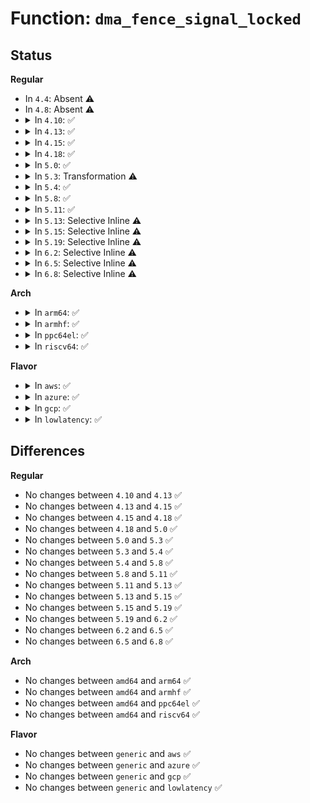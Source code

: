 # Function: <code>dma_fence_signal_locked</code>

## Status
<b>Regular</b>
<ul>
<li>
In <code>4.4</code>: Absent ⚠️
</li>
<li>
In <code>4.8</code>: Absent ⚠️
</li>
<li>
<details>
<summary>In <code>4.10</code>: ✅</summary>

```c
int dma_fence_signal_locked(struct dma_fence *fence);
```

**Collision:** Unique Global

**Inline:** No

**Transformation:** False

**Instances:**

```
In drivers/dma-buf/dma-fence.c (ffffffff81629160)
Location: drivers/dma-buf/dma-fence.c:66
Inline: False
Direct callers:
  - drivers/dma-buf/dma-fence.c:dma_fence_default_wait
  - drivers/dma-buf/dma-fence.c:dma_fence_add_callback
  - drivers/dma-buf/sw_sync.c:sw_sync_ioctl
  - drivers/dma-buf/sync_debug.c:sync_print_fence
```
**Symbols:**

```
ffffffff81629160-ffffffff81629263: dma_fence_signal_locked (STB_GLOBAL)
```
</details>
</li>
<li>
<details>
<summary>In <code>4.13</code>: ✅</summary>

```c
int dma_fence_signal_locked(struct dma_fence *fence);
```

**Collision:** Unique Global

**Inline:** No

**Transformation:** False

**Instances:**

```
In drivers/dma-buf/dma-fence.c (ffffffff8163ece0)
Location: drivers/dma-buf/dma-fence.c:68
Inline: False
Direct callers:
  - drivers/dma-buf/dma-fence.c:dma_fence_default_wait
  - drivers/dma-buf/dma-fence.c:dma_fence_get_status
  - drivers/dma-buf/dma-fence.c:dma_fence_add_callback
  - drivers/dma-buf/sw_sync.c:sw_sync_ioctl
  - drivers/dma-buf/sync_debug.c:sync_print_fence
```
**Symbols:**

```
ffffffff8163ece0-ffffffff8163edcc: dma_fence_signal_locked (STB_GLOBAL)
```
</details>
</li>
<li>
<details>
<summary>In <code>4.15</code>: ✅</summary>

```c
int dma_fence_signal_locked(struct dma_fence *fence);
```

**Collision:** Unique Global

**Inline:** No

**Transformation:** False

**Instances:**

```
In drivers/dma-buf/dma-fence.c (ffffffff816a7aa0)
Location: drivers/dma-buf/dma-fence.c:67
Inline: False
Direct callers:
  - drivers/dma-buf/dma-fence.c:dma_fence_default_wait
  - drivers/dma-buf/dma-fence.c:dma_fence_get_status
  - drivers/dma-buf/dma-fence.c:dma_fence_add_callback
  - drivers/dma-buf/sw_sync.c:sw_sync_ioctl
  - drivers/dma-buf/sw_sync.c:sw_sync_debugfs_release
  - drivers/dma-buf/sw_sync.c:sync_timeline_signal
  - drivers/dma-buf/sync_debug.c:sync_print_fence
```
**Symbols:**

```
ffffffff816a7aa0-ffffffff816a7b92: dma_fence_signal_locked (STB_GLOBAL)
```
</details>
</li>
<li>
<details>
<summary>In <code>4.18</code>: ✅</summary>

```c
int dma_fence_signal_locked(struct dma_fence *fence);
```

**Collision:** Unique Global

**Inline:** No

**Transformation:** False

**Instances:**

```
In drivers/dma-buf/dma-fence.c (ffffffff816e3b80)
Location: drivers/dma-buf/dma-fence.c:67
Inline: False
Direct callers:
  - drivers/dma-buf/dma-fence.c:dma_fence_default_wait
  - drivers/dma-buf/dma-fence.c:dma_fence_get_status
  - drivers/dma-buf/dma-fence.c:dma_fence_add_callback
  - drivers/dma-buf/sw_sync.c:sw_sync_ioctl
  - drivers/dma-buf/sw_sync.c:sw_sync_debugfs_release
  - drivers/dma-buf/sw_sync.c:sync_timeline_signal
  - drivers/dma-buf/sync_debug.c:sync_print_fence
```
**Symbols:**

```
ffffffff816e3b80-ffffffff816e3c73: dma_fence_signal_locked (STB_GLOBAL)
```
</details>
</li>
<li>
<details>
<summary>In <code>5.0</code>: ✅</summary>

```c
int dma_fence_signal_locked(struct dma_fence *fence);
```

**Collision:** Unique Global

**Inline:** No

**Transformation:** False

**Instances:**

```
In drivers/dma-buf/dma-fence.c (ffffffff81707020)
Location: drivers/dma-buf/dma-fence.c:136
Inline: False
Direct callers:
  - drivers/dma-buf/dma-fence.c:dma_fence_default_wait
  - drivers/dma-buf/dma-fence.c:dma_fence_get_status
  - drivers/dma-buf/dma-fence.c:dma_fence_add_callback
  - drivers/dma-buf/dma-fence.c:dma_fence_get_stub
  - drivers/dma-buf/sw_sync.c:sw_sync_ioctl
  - drivers/dma-buf/sw_sync.c:sw_sync_debugfs_release
  - drivers/dma-buf/sw_sync.c:sync_timeline_signal
  - drivers/dma-buf/sync_debug.c:sync_print_fence
```
**Symbols:**

```
ffffffff81707020-ffffffff81707113: dma_fence_signal_locked (STB_GLOBAL)
```
</details>
</li>
<li>
<details>
<summary>In <code>5.3</code>: Transformation ⚠️</summary>

```c
int dma_fence_signal_locked(struct dma_fence *fence);
```

**Collision:** Unique Global

**Inline:** No

**Transformation:** True

**Instances:**

```
In drivers/dma-buf/dma-fence.c (0)
Location: drivers/dma-buf/dma-fence.c:129
Inline: False
Direct callers:
  - drivers/dma-buf/dma-fence.c:dma_fence_default_wait
  - drivers/dma-buf/dma-fence.c:dma_fence_get_status
  - drivers/dma-buf/dma-fence.c:dma_fence_add_callback
  - drivers/dma-buf/dma-fence.c:dma_fence_release
  - drivers/dma-buf/dma-fence.c:dma_fence_get_stub
  - drivers/dma-buf/sw_sync.c:sw_sync_ioctl
  - drivers/dma-buf/sw_sync.c:sw_sync_debugfs_release
  - drivers/dma-buf/sw_sync.c:sync_timeline_signal
  - drivers/dma-buf/sync_debug.c:sync_print_fence
```
**Symbols:**

```
ffffffff81742f80-ffffffff81742f99: dma_fence_signal_locked.cold (STB_LOCAL)
ffffffff81742190-ffffffff81742268: dma_fence_signal_locked (STB_GLOBAL)
```
</details>
</li>
<li>
<details>
<summary>In <code>5.4</code>: ✅</summary>

```c
int dma_fence_signal_locked(struct dma_fence *fence);
```

**Collision:** Unique Global

**Inline:** No

**Transformation:** False

**Instances:**

```
In drivers/dma-buf/dma-fence.c (ffffffff81765ec0)
Location: drivers/dma-buf/dma-fence.c:129
Inline: False
Direct callers:
  - drivers/dma-buf/dma-fence.c:dma_fence_default_wait
  - drivers/dma-buf/dma-fence.c:dma_fence_get_status
  - drivers/dma-buf/dma-fence.c:dma_fence_add_callback
  - drivers/dma-buf/dma-fence.c:dma_fence_release
  - drivers/dma-buf/dma-fence.c:dma_fence_signal
  - drivers/dma-buf/dma-fence.c:dma_fence_get_stub
  - drivers/dma-buf/sw_sync.c:sw_sync_ioctl
  - drivers/dma-buf/sw_sync.c:sw_sync_debugfs_release
  - drivers/dma-buf/sw_sync.c:sync_timeline_signal
  - drivers/dma-buf/sync_debug.c:sync_print_fence
```
**Symbols:**

```
ffffffff81765ec0-ffffffff81765fbe: dma_fence_signal_locked (STB_GLOBAL)
```
</details>
</li>
<li>
<details>
<summary>In <code>5.8</code>: ✅</summary>

```c
int dma_fence_signal_locked(struct dma_fence *fence);
```

**Collision:** Unique Global

**Inline:** No

**Transformation:** False

**Instances:**

```
In drivers/dma-buf/dma-fence.c (ffffffff81826850)
Location: drivers/dma-buf/dma-fence.c:129
Inline: False
Direct callers:
  - drivers/dma-buf/dma-fence.c:dma_fence_wait_any_timeout
  - drivers/dma-buf/dma-fence.c:dma_fence_get_status
  - drivers/dma-buf/dma-fence.c:dma_fence_release
  - drivers/dma-buf/dma-fence.c:dma_fence_get_stub
  - drivers/dma-buf/sw_sync.c:sw_sync_debugfs_release
  - drivers/dma-buf/sw_sync.c:sync_pt_create
  - drivers/dma-buf/sw_sync.c:sync_timeline_signal
  - drivers/dma-buf/sync_debug.c:sync_print_fence
```
**Symbols:**

```
ffffffff81826850-ffffffff8182694e: dma_fence_signal_locked (STB_GLOBAL)
```
</details>
</li>
<li>
<details>
<summary>In <code>5.11</code>: ✅</summary>

```c
int dma_fence_signal_locked(struct dma_fence *fence);
```

**Collision:** Unique Global

**Inline:** No

**Transformation:** False

**Instances:**

```
In drivers/dma-buf/dma-fence.c (ffffffff81837370)
Location: drivers/dma-buf/dma-fence.c:330
Inline: False
Direct callers:
  - drivers/dma-buf/dma-fence.c:dma_fence_wait_any_timeout
  - drivers/dma-buf/dma-fence.c:dma_fence_get_status
  - drivers/dma-buf/dma-fence.c:dma_fence_release
  - drivers/dma-buf/dma-fence.c:dma_fence_get_stub
  - drivers/dma-buf/sw_sync.c:sw_sync_debugfs_release
  - drivers/dma-buf/sw_sync.c:sync_pt_create
  - drivers/dma-buf/sw_sync.c:sync_timeline_signal
  - drivers/dma-buf/sync_debug.c:sync_print_fence
```
**Symbols:**

```
ffffffff81837370-ffffffff8183745c: dma_fence_signal_locked (STB_GLOBAL)
```
</details>
</li>
<li>
<details>
<summary>In <code>5.13</code>: Selective Inline ⚠️</summary>

```c
int dma_fence_signal_locked(struct dma_fence *fence);
```

**Collision:** Unique Global

**Inline:** Selective

**Transformation:** False

**Instances:**

```
In drivers/dma-buf/dma-fence.c (ffffffff8181a7e5)
Location: drivers/dma-buf/dma-fence.c:432
Inline: True
Inline callers:
  - drivers/dma-buf/dma-fence.c:dma_fence_get_status
  - drivers/dma-buf/dma-fence.c:dma_fence_release
  - drivers/dma-buf/dma-fence.c:dma_fence_get_stub
Direct callers:
  - drivers/dma-buf/sw_sync.c:sw_sync_debugfs_release
  - drivers/dma-buf/sw_sync.c:sync_pt_create
  - drivers/dma-buf/sw_sync.c:sync_timeline_signal
  - drivers/dma-buf/sync_debug.c:sync_print_fence
```
**Symbols:**

```
ffffffff8181a660-ffffffff8181a684: dma_fence_signal_locked (STB_GLOBAL)
```
</details>
</li>
<li>
<details>
<summary>In <code>5.15</code>: Selective Inline ⚠️</summary>

```c
int dma_fence_signal_locked(struct dma_fence *fence);
```

**Collision:** Unique Global

**Inline:** Selective

**Transformation:** False

**Instances:**

```
In drivers/dma-buf/dma-fence.c (ffffffff818a4c85)
Location: drivers/dma-buf/dma-fence.c:432
Inline: True
Inline callers:
  - drivers/dma-buf/dma-fence.c:dma_fence_get_status
  - drivers/dma-buf/dma-fence.c:dma_fence_release
  - drivers/dma-buf/dma-fence.c:dma_fence_get_stub
Direct callers:
  - drivers/dma-buf/sw_sync.c:sw_sync_debugfs_release
  - drivers/dma-buf/sw_sync.c:sync_pt_create
  - drivers/dma-buf/sw_sync.c:sync_timeline_signal
  - drivers/dma-buf/sync_debug.c:sync_print_fence
```
**Symbols:**

```
ffffffff818a4ba0-ffffffff818a4bc4: dma_fence_signal_locked (STB_GLOBAL)
```
</details>
</li>
<li>
<details>
<summary>In <code>5.19</code>: Selective Inline ⚠️</summary>

```c
int dma_fence_signal_locked(struct dma_fence *fence);
```

**Collision:** Unique Global

**Inline:** Selective

**Transformation:** False

**Instances:**

```
In drivers/dma-buf/dma-fence.c (ffffffff819ee8bd)
Location: drivers/dma-buf/dma-fence.c:433
Inline: True
Inline callers:
  - drivers/dma-buf/dma-fence.c:dma_fence_get_status
  - drivers/dma-buf/dma-fence.c:__dma_fence_enable_signaling
  - drivers/dma-buf/dma-fence.c:dma_fence_release
  - drivers/dma-buf/dma-fence.c:dma_fence_get_stub
Direct callers:
  - drivers/dma-buf/sw_sync.c:sw_sync_debugfs_release
  - drivers/dma-buf/sw_sync.c:sync_pt_create
  - drivers/dma-buf/sw_sync.c:sync_timeline_signal
  - drivers/dma-buf/sync_debug.c:sync_print_fence
```
**Symbols:**

```
ffffffff819ee550-ffffffff819ee57b: dma_fence_signal_locked (STB_GLOBAL)
```
</details>
</li>
<li>
<details>
<summary>In <code>6.2</code>: Selective Inline ⚠️</summary>

```c
int dma_fence_signal_locked(struct dma_fence *fence);
```

**Collision:** Unique Global

**Inline:** Selective

**Transformation:** False

**Instances:**

```
In drivers/dma-buf/dma-fence.c (ffffffff81b6bfad)
Location: drivers/dma-buf/dma-fence.c:441
Inline: True
Inline callers:
  - drivers/dma-buf/dma-fence.c:dma_fence_get_status
  - drivers/dma-buf/dma-fence.c:__dma_fence_enable_signaling
  - drivers/dma-buf/dma-fence.c:dma_fence_release
  - drivers/dma-buf/dma-fence.c:dma_fence_get_stub
Direct callers:
  - drivers/dma-buf/sw_sync.c:sw_sync_debugfs_release
  - drivers/dma-buf/sw_sync.c:sync_pt_create
  - drivers/dma-buf/sw_sync.c:sync_timeline_signal
  - drivers/dma-buf/sync_debug.c:sync_print_fence
```
**Symbols:**

```
ffffffff81b6b9d0-ffffffff81b6b9fb: dma_fence_signal_locked (STB_GLOBAL)
```
</details>
</li>
<li>
<details>
<summary>In <code>6.5</code>: Selective Inline ⚠️</summary>

```c
int dma_fence_signal_locked(struct dma_fence *fence);
```

**Collision:** Unique Global

**Inline:** Selective

**Transformation:** False

**Instances:**

```
In drivers/dma-buf/dma-fence.c (ffffffff81bbf43d)
Location: drivers/dma-buf/dma-fence.c:442
Inline: True
Inline callers:
  - drivers/dma-buf/dma-fence.c:dma_fence_get_status
  - drivers/dma-buf/dma-fence.c:__dma_fence_enable_signaling
  - drivers/dma-buf/dma-fence.c:dma_fence_release
  - drivers/dma-buf/dma-fence.c:dma_fence_get_stub
Direct callers:
  - drivers/dma-buf/sw_sync.c:sw_sync_debugfs_release
  - drivers/dma-buf/sw_sync.c:sync_pt_create
  - drivers/dma-buf/sw_sync.c:sync_timeline_signal
  - drivers/dma-buf/sync_debug.c:sync_print_fence
```
**Symbols:**

```
ffffffff81bbeef0-ffffffff81bbef1b: dma_fence_signal_locked (STB_GLOBAL)
```
</details>
</li>
<li>
<details>
<summary>In <code>6.8</code>: Selective Inline ⚠️</summary>

```c
int dma_fence_signal_locked(struct dma_fence *fence);
```

**Collision:** Unique Global

**Inline:** Selective

**Transformation:** False

**Instances:**

```
In drivers/dma-buf/dma-fence.c (ffffffff81c13bbd)
Location: drivers/dma-buf/dma-fence.c:442
Inline: True
Inline callers:
  - drivers/dma-buf/dma-fence.c:dma_fence_get_status
  - drivers/dma-buf/dma-fence.c:__dma_fence_enable_signaling
  - drivers/dma-buf/dma-fence.c:dma_fence_release
  - drivers/dma-buf/dma-fence.c:dma_fence_get_stub
Direct callers:
  - drivers/dma-buf/sw_sync.c:sw_sync_debugfs_release
  - drivers/dma-buf/sw_sync.c:sync_pt_create
  - drivers/dma-buf/sw_sync.c:sync_timeline_signal
  - drivers/dma-buf/sync_debug.c:sync_print_fence
```
**Symbols:**

```
ffffffff81c13640-ffffffff81c1366b: dma_fence_signal_locked (STB_GLOBAL)
```
</details>
</li>
</ul>
<b>Arch</b>
<ul>
<li>
<details>
<summary>In <code>arm64</code>: ✅</summary>

```c
int dma_fence_signal_locked(struct dma_fence *fence);
```

**Collision:** Unique Global

**Inline:** No

**Transformation:** False

**Instances:**

```
In drivers/dma-buf/dma-fence.c (ffff8000109667a8)
Location: drivers/dma-buf/dma-fence.c:129
Inline: False
Direct callers:
  - drivers/dma-buf/dma-fence.c:dma_fence_default_wait
  - drivers/dma-buf/dma-fence.c:dma_fence_get_status
  - drivers/dma-buf/dma-fence.c:dma_fence_add_callback
  - drivers/dma-buf/dma-fence.c:dma_fence_release
  - drivers/dma-buf/dma-fence.c:dma_fence_signal
  - drivers/dma-buf/dma-fence.c:dma_fence_get_stub
  - drivers/dma-buf/sw_sync.c:sw_sync_ioctl
  - drivers/dma-buf/sw_sync.c:sw_sync_debugfs_release
  - drivers/dma-buf/sw_sync.c:sync_timeline_signal
  - drivers/dma-buf/sync_debug.c:sync_print_fence
```
**Symbols:**

```
ffff8000109667a8-ffff800010966924: dma_fence_signal_locked (STB_GLOBAL)
```
</details>
</li>
<li>
<details>
<summary>In <code>armhf</code>: ✅</summary>

```c
int dma_fence_signal_locked(struct dma_fence *fence);
```

**Collision:** Unique Global

**Inline:** No

**Transformation:** False

**Instances:**

```
In drivers/dma-buf/dma-fence.c (c0a3ced0)
Location: drivers/dma-buf/dma-fence.c:129
Inline: False
Direct callers:
  - drivers/dma-buf/dma-fence.c:dma_fence_default_wait
  - drivers/dma-buf/dma-fence.c:dma_fence_get_status
  - drivers/dma-buf/dma-fence.c:dma_fence_add_callback
  - drivers/dma-buf/dma-fence.c:dma_fence_release
  - drivers/dma-buf/dma-fence.c:dma_fence_signal
  - drivers/dma-buf/dma-fence.c:dma_fence_get_stub
  - drivers/dma-buf/sw_sync.c:sw_sync_ioctl
  - drivers/dma-buf/sw_sync.c:sw_sync_debugfs_release
  - drivers/dma-buf/sw_sync.c:sync_timeline_signal
  - drivers/dma-buf/sync_debug.c:sync_print_fence
```
**Symbols:**

```
c0a3ced0-c0a3d03c: dma_fence_signal_locked (STB_GLOBAL)
```
</details>
</li>
<li>
<details>
<summary>In <code>ppc64el</code>: ✅</summary>

```c
int dma_fence_signal_locked(struct dma_fence *fence);
```

**Collision:** Unique Global

**Inline:** No

**Transformation:** False

**Instances:**

```
In drivers/dma-buf/dma-fence.c (c000000000a1da20)
Location: drivers/dma-buf/dma-fence.c:129
Inline: False
Direct callers:
  - drivers/dma-buf/dma-fence.c:dma_fence_default_wait
  - drivers/dma-buf/dma-fence.c:dma_fence_get_status
  - drivers/dma-buf/dma-fence.c:dma_fence_add_callback
  - drivers/dma-buf/dma-fence.c:dma_fence_release
  - drivers/dma-buf/dma-fence.c:dma_fence_signal
  - drivers/dma-buf/dma-fence.c:dma_fence_get_stub
  - drivers/dma-buf/sw_sync.c:sw_sync_ioctl
  - drivers/dma-buf/sw_sync.c:sw_sync_debugfs_release
  - drivers/dma-buf/sw_sync.c:sync_timeline_signal
  - drivers/dma-buf/sync_debug.c:sync_print_fence
```
**Symbols:**

```
c000000000a1da20-c000000000a1dbe0: dma_fence_signal_locked (STB_GLOBAL)
```
</details>
</li>
<li>
<details>
<summary>In <code>riscv64</code>: ✅</summary>

```c
int dma_fence_signal_locked(struct dma_fence *fence);
```

**Collision:** Unique Global

**Inline:** No

**Transformation:** False

**Instances:**

```
In drivers/dma-buf/dma-fence.c (ffffffe0005d2e06)
Location: drivers/dma-buf/dma-fence.c:129
Inline: False
Direct callers:
  - drivers/dma-buf/dma-fence.c:dma_fence_default_wait
  - drivers/dma-buf/dma-fence.c:dma_fence_get_status
  - drivers/dma-buf/dma-fence.c:dma_fence_add_callback
  - drivers/dma-buf/dma-fence.c:dma_fence_release
  - drivers/dma-buf/dma-fence.c:dma_fence_signal
  - drivers/dma-buf/dma-fence.c:dma_fence_get_stub
  - drivers/dma-buf/sw_sync.c:sw_sync_ioctl
  - drivers/dma-buf/sw_sync.c:sw_sync_debugfs_release
  - drivers/dma-buf/sw_sync.c:sync_timeline_signal
  - drivers/dma-buf/sync_debug.c:sync_print_fence
```
**Symbols:**

```
ffffffe0005d2e06-ffffffe0005d2ef2: dma_fence_signal_locked (STB_GLOBAL)
```
</details>
</li>
</ul>
<b>Flavor</b>
<ul>
<li>
<details>
<summary>In <code>aws</code>: ✅</summary>

```c
int dma_fence_signal_locked(struct dma_fence *fence);
```

**Collision:** Unique Global

**Inline:** No

**Transformation:** False

**Instances:**

```
In drivers/dma-buf/dma-fence.c (ffffffff8171a5b0)
Location: drivers/dma-buf/dma-fence.c:129
Inline: False
Direct callers:
  - drivers/dma-buf/dma-fence.c:dma_fence_default_wait
  - drivers/dma-buf/dma-fence.c:dma_fence_get_status
  - drivers/dma-buf/dma-fence.c:dma_fence_add_callback
  - drivers/dma-buf/dma-fence.c:dma_fence_release
  - drivers/dma-buf/dma-fence.c:dma_fence_signal
  - drivers/dma-buf/dma-fence.c:dma_fence_get_stub
  - drivers/dma-buf/sw_sync.c:sw_sync_ioctl
  - drivers/dma-buf/sw_sync.c:sw_sync_debugfs_release
  - drivers/dma-buf/sw_sync.c:sync_timeline_signal
  - drivers/dma-buf/sync_debug.c:sync_print_fence
```
**Symbols:**

```
ffffffff8171a5b0-ffffffff8171a6ae: dma_fence_signal_locked (STB_GLOBAL)
```
</details>
</li>
<li>
<details>
<summary>In <code>azure</code>: ✅</summary>

```c
int dma_fence_signal_locked(struct dma_fence *fence);
```

**Collision:** Unique Global

**Inline:** No

**Transformation:** False

**Instances:**

```
In drivers/dma-buf/dma-fence.c (ffffffff816f3a10)
Location: drivers/dma-buf/dma-fence.c:129
Inline: False
Direct callers:
  - drivers/dma-buf/dma-fence.c:dma_fence_default_wait
  - drivers/dma-buf/dma-fence.c:dma_fence_get_status
  - drivers/dma-buf/dma-fence.c:dma_fence_add_callback
  - drivers/dma-buf/dma-fence.c:dma_fence_release
  - drivers/dma-buf/dma-fence.c:dma_fence_signal
  - drivers/dma-buf/dma-fence.c:dma_fence_get_stub
  - drivers/dma-buf/sw_sync.c:sw_sync_ioctl
  - drivers/dma-buf/sw_sync.c:sw_sync_debugfs_release
  - drivers/dma-buf/sw_sync.c:sync_timeline_signal
  - drivers/dma-buf/sync_debug.c:sync_print_fence
```
**Symbols:**

```
ffffffff816f3a10-ffffffff816f3b0e: dma_fence_signal_locked (STB_GLOBAL)
```
</details>
</li>
<li>
<details>
<summary>In <code>gcp</code>: ✅</summary>

```c
int dma_fence_signal_locked(struct dma_fence *fence);
```

**Collision:** Unique Global

**Inline:** No

**Transformation:** False

**Instances:**

```
In drivers/dma-buf/dma-fence.c (ffffffff81759380)
Location: drivers/dma-buf/dma-fence.c:129
Inline: False
Direct callers:
  - drivers/dma-buf/dma-fence.c:dma_fence_default_wait
  - drivers/dma-buf/dma-fence.c:dma_fence_get_status
  - drivers/dma-buf/dma-fence.c:dma_fence_add_callback
  - drivers/dma-buf/dma-fence.c:dma_fence_release
  - drivers/dma-buf/dma-fence.c:dma_fence_signal
  - drivers/dma-buf/dma-fence.c:dma_fence_get_stub
  - drivers/dma-buf/sw_sync.c:sw_sync_ioctl
  - drivers/dma-buf/sw_sync.c:sw_sync_debugfs_release
  - drivers/dma-buf/sw_sync.c:sync_timeline_signal
  - drivers/dma-buf/sync_debug.c:sync_print_fence
```
**Symbols:**

```
ffffffff81759380-ffffffff8175947e: dma_fence_signal_locked (STB_GLOBAL)
```
</details>
</li>
<li>
<details>
<summary>In <code>lowlatency</code>: ✅</summary>

```c
int dma_fence_signal_locked(struct dma_fence *fence);
```

**Collision:** Unique Global

**Inline:** No

**Transformation:** False

**Instances:**

```
In drivers/dma-buf/dma-fence.c (ffffffff81774860)
Location: drivers/dma-buf/dma-fence.c:129
Inline: False
Direct callers:
  - drivers/dma-buf/dma-fence.c:dma_fence_default_wait
  - drivers/dma-buf/dma-fence.c:dma_fence_get_status
  - drivers/dma-buf/dma-fence.c:dma_fence_add_callback
  - drivers/dma-buf/dma-fence.c:dma_fence_release
  - drivers/dma-buf/dma-fence.c:dma_fence_signal
  - drivers/dma-buf/dma-fence.c:dma_fence_get_stub
  - drivers/dma-buf/sw_sync.c:sw_sync_ioctl
  - drivers/dma-buf/sw_sync.c:sw_sync_debugfs_release
  - drivers/dma-buf/sw_sync.c:sync_timeline_signal
  - drivers/dma-buf/sync_debug.c:sync_print_fence
```
**Symbols:**

```
ffffffff81774860-ffffffff81774977: dma_fence_signal_locked (STB_GLOBAL)
```
</details>
</li>
</ul>

## Differences
<b>Regular</b>
<ul>
<li>
No changes between <code>4.10</code> and <code>4.13</code> ✅
</li>
<li>
No changes between <code>4.13</code> and <code>4.15</code> ✅
</li>
<li>
No changes between <code>4.15</code> and <code>4.18</code> ✅
</li>
<li>
No changes between <code>4.18</code> and <code>5.0</code> ✅
</li>
<li>
No changes between <code>5.0</code> and <code>5.3</code> ✅
</li>
<li>
No changes between <code>5.3</code> and <code>5.4</code> ✅
</li>
<li>
No changes between <code>5.4</code> and <code>5.8</code> ✅
</li>
<li>
No changes between <code>5.8</code> and <code>5.11</code> ✅
</li>
<li>
No changes between <code>5.11</code> and <code>5.13</code> ✅
</li>
<li>
No changes between <code>5.13</code> and <code>5.15</code> ✅
</li>
<li>
No changes between <code>5.15</code> and <code>5.19</code> ✅
</li>
<li>
No changes between <code>5.19</code> and <code>6.2</code> ✅
</li>
<li>
No changes between <code>6.2</code> and <code>6.5</code> ✅
</li>
<li>
No changes between <code>6.5</code> and <code>6.8</code> ✅
</li>
</ul>
<b>Arch</b>
<ul>
<li>
No changes between <code>amd64</code> and <code>arm64</code> ✅
</li>
<li>
No changes between <code>amd64</code> and <code>armhf</code> ✅
</li>
<li>
No changes between <code>amd64</code> and <code>ppc64el</code> ✅
</li>
<li>
No changes between <code>amd64</code> and <code>riscv64</code> ✅
</li>
</ul>
<b>Flavor</b>
<ul>
<li>
No changes between <code>generic</code> and <code>aws</code> ✅
</li>
<li>
No changes between <code>generic</code> and <code>azure</code> ✅
</li>
<li>
No changes between <code>generic</code> and <code>gcp</code> ✅
</li>
<li>
No changes between <code>generic</code> and <code>lowlatency</code> ✅
</li>
</ul>
